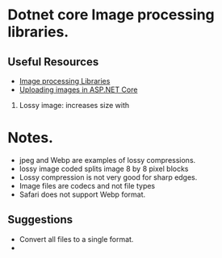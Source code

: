 # Dotnet core Image processing libraries.

## Useful Resources
* [Image processing Libraries](httpsj://devblogs.microsoft.com/dotnet/net-core-image-processing/)
* [Uploading images in ASP.NET Core](https://docs.microsoft.com/en-us/aspnet/core/mvc/models/file-uploads?view=aspnetcore-5.0)

1. Lossy image: increases size with

# Notes.
* jpeg and Webp are examples of lossy compressions.
* lossy image coded splits image 8 by 8 pixel blocks
* Lossy compression is not very good for sharp edges.
* Image files are codecs and not file types
* Safari does not support Webp format.

## Suggestions

* Convert all files to a single format.
* 
